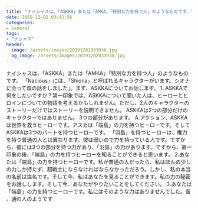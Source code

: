 ```yaml
---
title: "ナイシャスは、「ASKKA」または「AMKA」「特別な力を持つ人」のようなものです。"
date: 2019-12-02 03:42:56
categories:
- General
tags:
- "ナシャス"
header:
  image: /assets/images/20191202033938.jpg
  og_image: /assets/images/20191202033938.jpg
---
```


ナイシャスは、「ASKKA」または「AMKA」「特別な力を持つ人」のようなものです。 「Nacious」には、「Shiona」と呼ばれるキャラクターがいます。シオナに会って‫塩の話をしました」。まず、ASKKAについてお話します。 1. ASKKAで何をしたいですか？第一印象では、ASKKAについて聞いた人は、ヒーローとヒロインについての物語を考えるかもしれません。ただし、2人のキャラクターのストーリーだけではストーリーを説明できません。 ASKKAは2つの部分だけのキャラクターではありません。 3つの部分があります。 A.アクション、ASKKAは世界を救うヒーローです。アスカは「端島」の力を持つヒーローです。そしてASKKAは3つのパートを持つヒーローです。 「羽島」を持つヒーローは、権力を持つ普通の人とは異なります。彼は弱いので力を持っている人です。ですから、彼には3つの部分を持つ力があり、「羽島」の力があります。ですから、第一印象の後、「端島」の力を持つヒーローを知ることができると思います。 2.あなたは「端島」の力を持つヒーローです。私が普通の人だったら、私はほんの少しの力しか持たず、超戦士にならなければならなかっただろう。しかし、私の本当の名前は塩名です。そして今、私はあなたを見ることができます。私の力の秘密をお話しします。そして今、あなたがやりたいことをしてください。 3.あなたは「端島」の力を持つヒーローです。私にはそのような力はありませんでした。普通の人のようです。
